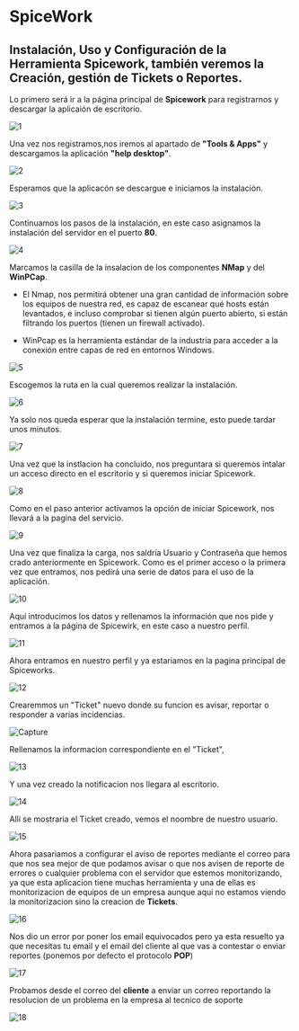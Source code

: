 # SpiceWork

## Instalación, Uso y Configuración de la Herramienta Spicework, también veremos la Creación, gestión de Tickets o Reportes.


Lo primero será ir a la página principal de **Spicework** para registrarnos y descargar la aplicaión de escritorio.

![1](https://user-images.githubusercontent.com/90779690/172597474-ed8de519-89cf-4ca2-9281-cddcddf76f71.png)


Una vez nos registramos,nos iremos al apartado de **"Tools & Apps"** y descargamos la aplicación **"help desktop"**.

![2](https://user-images.githubusercontent.com/90779690/172597482-f98867db-7bde-48cb-be45-b79778508044.png)


Esperamos que la aplicacón se descargue e iniciamos la instalación.

![3](https://user-images.githubusercontent.com/90779690/172597484-0c333275-74ce-4e4d-8d1c-776d5bb528b9.png)


Continuamos los pasos de la instalación, en este caso asignamos la instalación del servidor en el puerto **80**.

![4](https://user-images.githubusercontent.com/90779690/172597485-e810328a-6edb-4251-ac3e-dd5c9b1a6359.png)


Marcamos la casilla de la insalacion de los componentes **NMap** y del **WinPCap**.
- El Nmap, nos permitirá obtener una gran cantidad de información sobre los equipos de nuestra red, es capaz de escanear qué hosts están levantados, e incluso comprobar si tienen algún puerto abierto, si están filtrando los puertos (tienen un firewall activado).
 
- WinPcap es la herramienta estándar de la industria para acceder a la conexión entre capas de red en entornos Windows.

![5](https://user-images.githubusercontent.com/90779690/172597490-95696fa8-8c07-4c34-9978-375c0c57f6ef.png)

Escogemos la ruta en la cual queremos realizar la instalación.

![6](https://user-images.githubusercontent.com/90779690/172597491-e18fb61f-f7c8-4be5-9462-b1f44d0f76b6.png)

Ya solo nos queda esperar que la instalación termine, esto puede tardar unos minutos.

![7](https://user-images.githubusercontent.com/90779690/172597492-4c16c6b7-fc3e-4865-91dc-c84b351858d9.png)

Una vez que la instlacion ha concluido, nos preguntara si queremos intalar un acceso directo en el escritorio y si queremos iniciar Spicework.

![8](https://user-images.githubusercontent.com/90779690/172597496-ea24a2c7-6408-4464-84b0-844e5c52cf6d.png)

Como en el paso anterior activamos la opción de iniciar Spicework, nos llevará a la pagina del servicio.

![9](https://user-images.githubusercontent.com/90779690/172597498-234f18cb-8fa7-4365-9c2f-2b62cc04aa84.png)

Una vez que finaliza la carga, nos saldría Usuario y Contraseña que hemos crado anteriormente en Spicework.
Como es el primer acceso o la primera vez que entramos, nos pedirá una serie de datos para el uso de la aplicación.

![10](https://user-images.githubusercontent.com/90779690/172597501-3c17e824-ca92-4f43-9931-722cb04c26fc.png)

Aquí introducimos los datos y rellenamos la información que nos pide y entramos a la página de Spicewirk, en este caso a nuestro perfil.

![11](https://user-images.githubusercontent.com/90779690/172597506-24ab022e-97c9-4bb6-92f4-839dc473c5e2.png)

Ahora entramos en nuestro perfil y ya estariamos en la pagina principal de Spiceworks. 

![12](https://user-images.githubusercontent.com/90779690/172597508-3dc8f27d-b6ff-47e3-b4e0-5885a32ad848.png)

Crearemmos un "Ticket" nuevo donde su funcion es avisar, reportar o responder a varias incidencias.

![Capture](https://user-images.githubusercontent.com/104896936/173801581-3de21428-69ee-4a00-826e-4e910072002d.PNG)

Rellenamos la informacion correspondiente en el "Ticket",

![13](https://user-images.githubusercontent.com/90779690/172597510-8e9babfa-5d5d-4893-a2e8-775349eb8923.png)

Y una vez creado la notificacion nos llegara al escritorio.

![14](https://user-images.githubusercontent.com/90779690/172597514-ad656cbd-4519-41c6-a845-e76563ca7065.png)

Alli se mostraria el Ticket creado, vemos el noombre de nuestro usuario.

![15](https://user-images.githubusercontent.com/90779690/172597516-e92c5c50-3a2e-4cad-8bae-701f38bc855b.png)

Ahora pasariamos a configurar el aviso de reportes mediante el correo para que nos sea mejor de que podamos avisar o que nos avisen de reporte de errores o cualquier problema con el servidor que estemos monitorizando, ya que esta aplicacion tiene muchas herramienta y una de ellas es monitorizacion de equipos de un empresa aunque aqui no estamos viendo la monitorizacion sino la creacion de **Tickets**.

![16](https://user-images.githubusercontent.com/90779690/172597518-300230a5-a650-4329-9d63-50fdb8afdff0.png)

Nos dio un error por poner los email equivocados pero ya esta resuelto ya que necesitas tu email y el email del cliente al que vas a contestar o enviar reportes (ponemos por defecto el protocolo **POP**)

![17](https://user-images.githubusercontent.com/90779690/172597519-76207508-b570-4b3b-8086-527d83ca04b5.png)

Probamos desde el correo del **cliente** a enviar un correo reportando la resolucion de un problema en la empresa al tecnico de soporte

![18](https://user-images.githubusercontent.com/90779690/173804802-489a859a-1e14-4364-a600-1b559d526f2d.png)


